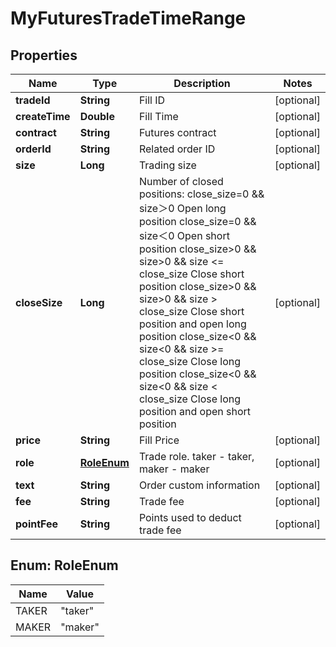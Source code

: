 
# MyFuturesTradeTimeRange

## Properties

Name | Type | Description | Notes
------------ | ------------- | ------------- | -------------
**tradeId** | **String** | Fill ID |  [optional]
**createTime** | **Double** | Fill Time |  [optional]
**contract** | **String** | Futures contract |  [optional]
**orderId** | **String** | Related order ID |  [optional]
**size** | **Long** | Trading size |  [optional]
**closeSize** | **Long** | Number of closed positions:  close_size&#x3D;0 &amp;&amp; size＞0 Open long position close_size&#x3D;0 &amp;&amp; size＜0 Open short position close_size&gt;0 &amp;&amp; size&gt;0 &amp;&amp; size &lt;&#x3D; close_size Close short position close_size&gt;0 &amp;&amp; size&gt;0 &amp;&amp; size &gt; close_size Close short position and open long position close_size&lt;0 &amp;&amp; size&lt;0 &amp;&amp; size &gt;&#x3D; close_size Close long position close_size&lt;0 &amp;&amp; size&lt;0 &amp;&amp; size &lt; close_size Close long position and open short position |  [optional]
**price** | **String** | Fill Price |  [optional]
**role** | [**RoleEnum**](#RoleEnum) | Trade role. taker - taker, maker - maker |  [optional]
**text** | **String** | Order custom information |  [optional]
**fee** | **String** | Trade fee |  [optional]
**pointFee** | **String** | Points used to deduct trade fee |  [optional]

## Enum: RoleEnum

Name | Value
---- | -----
TAKER | &quot;taker&quot;
MAKER | &quot;maker&quot;

